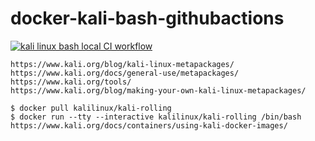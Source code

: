# docker-kali-bash-githubactions

[![kali linux bash local CI workflow](https://github.com/githubfoam/docker-kali-bash-githubactions/actions/workflows/kali-bash-workflow.yml/badge.svg?branch=main)](https://github.com/githubfoam/docker-kali-bash-githubactions/actions/workflows/kali-bash-workflow.yml)
~~~
https://www.kali.org/blog/kali-linux-metapackages/
https://www.kali.org/docs/general-use/metapackages/
https://www.kali.org/tools/
https://www.kali.org/blog/making-your-own-kali-linux-metapackages/

$ docker pull kalilinux/kali-rolling
$ docker run --tty --interactive kalilinux/kali-rolling /bin/bash
https://www.kali.org/docs/containers/using-kali-docker-images/

~~~
